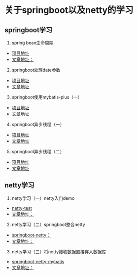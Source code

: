 # 关于springboot以及netty的学习

## springboot学习
1. spring bean生命周期
- [项目地址](https://github.com/guodayede/springboot-study/tree/master/springboot-bean)
- [文章地址：](https://www.guoyuchuan.com/java/2018/11/17/springbean%E7%94%9F%E5%91%BD%E5%91%A8%E6%9C%9F/)
2. springboot处理date参数
- [项目地址](https://github.com/guodayede/springboot-study/tree/master/springboot_date)
- [文章地址](https://www.guoyuchuan.com/springboot/2019/09/02/springboot%E5%A4%84%E7%90%86date%E5%8F%82%E6%95%B0)
3. springboot使用mybatis-plus（一）
- [项目地址](https://github.com/guodayede/springboot-study/tree/master/springboot-mybatis)
- [文章地址](https://www.guoyuchuan.com/java/springboot/2019/03/08/springboot%E4%BD%BF%E7%94%A8mybatis-plus-%E4%B8%80)
4. springboot异步线程（一）
- [项目地址](https://github.com/guodayede/springboot-study/tree/master/springboot-async)
- [文章地址](https://www.guoyuchuan.com/springboot/%E5%BC%82%E6%AD%A5/java/2019/11/13/springboot%E5%BC%82%E6%AD%A5%E7%BA%BF%E7%A8%8B(%E4%B8%80)/)
5. springboot异步线程（二）
- [项目地址](https://github.com/guodayede/springboot-study/tree/master/springboot-async)
- [文章地址](https://www.guoyuchuan.com/springboot/async/java/2019/12/16/springboot%E5%BC%82%E6%AD%A5%E7%BA%BF%E7%A8%8B(%E4%BA%8C)/)



## netty学习
1. netty学习（一）netty入门demo
- [netty-test](https://github.com/guodayede/springboot-study/tree/master/netty-test)
- [文章地址：](https://www.guoyuchuan.com/netty/springboot/2018/08/28/netty%E5%85%A5%E9%97%A8demo(%E4%B8%80))
2. netty学习（二）springboot整合netty
- [springboot-netty：](https://github.com/guodayede/springboot-study/tree/master/springboot-netty)
- [文章地址：](https://www.guoyuchuan.com/netty/springboot/2019/03/31/netty%E5%AD%A6%E4%B9%A0-%E4%BA%8C-springboot%E6%95%B4%E5%90%88netty)
3. netty学习（三）将netty接收数据直接存入数据库
- [springboot-netty-mybatis](https://github.com/guodayede/springboot-study/tree/master/springboot-netty-mybatis)
- [文章地址：](https://www.guoyuchuan.com/netty/springboot/2019/04/07/netty%E5%AD%A6%E4%B9%A0-%E4%B8%89-springboot+netty+mybatis)
